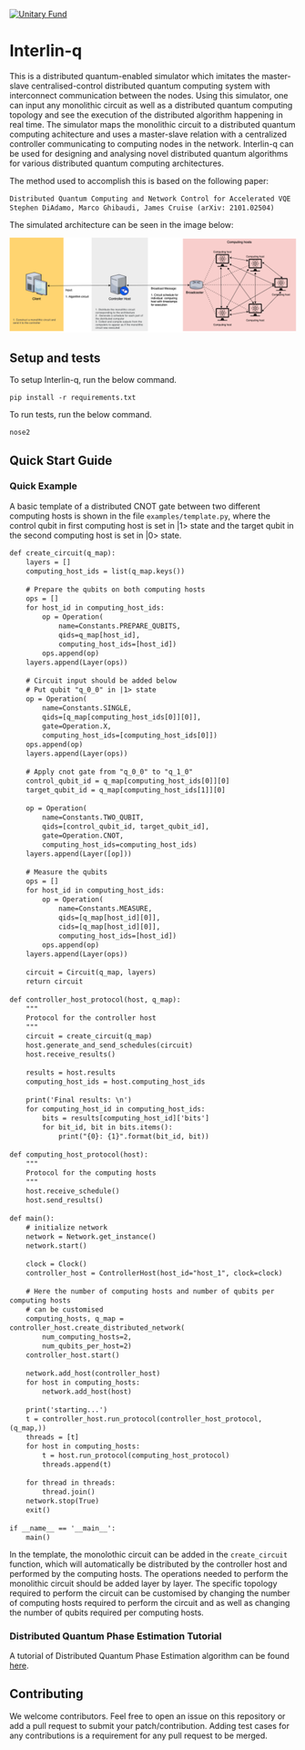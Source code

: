 [![Unitary Fund](https://img.shields.io/badge/Supported%20By-UNITARY%20FUND-brightgreen.svg?style=for-the-badge)](http://unitary.fund)

# Interlin-q

This is a distributed quantum-enabled simulator which imitates the master-slave centralised-control distributed quantum computing system with interconnect communication between the nodes. Using this simulator, one can input any monolithic circuit as well as a distributed quantum computing topology and see the execution of the distributed algorithm happening in real time. The simulator maps the monolithic circuit to a distributed quantum computing achitecture and uses a master-slave relation with a centralized controller communicating to computing nodes in the network. Interlin-q can be used for designing and analysing novel distributed quantum algorithms for various distributed quantum computing architectures.

The method used to accomplish this is based on the following paper:

```
Distributed Quantum Computing and Network Control for Accelerated VQE
Stephen DiAdamo, Marco Ghibaudi, James Cruise (arXiv: 2101.02504)
```

The simulated architecture can be seen in the image below:

![Simulated Architecture](images/simulated_architechture.png)

## Setup and tests

To setup Interlin-q, run the below command.

```
pip install -r requirements.txt
```

To run tests, run the below command.

```
nose2
```

## Quick Start Guide

### Quick Example

A basic template of a distributed CNOT gate between two different computing hosts is shown in the file ```examples/template.py```, where the control qubit in first computing host is set in |1> state and the target qubit in the second computing host is set in |0> state.

```
def create_circuit(q_map):
    layers = []
    computing_host_ids = list(q_map.keys())

    # Prepare the qubits on both computing hosts
    ops = []
    for host_id in computing_host_ids:
        op = Operation(
            name=Constants.PREPARE_QUBITS,
            qids=q_map[host_id],
            computing_host_ids=[host_id])
        ops.append(op)
    layers.append(Layer(ops))

    # Circuit input should be added below
    # Put qubit "q_0_0" in |1> state
    op = Operation(
        name=Constants.SINGLE,
        qids=[q_map[computing_host_ids[0]][0]],
        gate=Operation.X,
        computing_host_ids=[computing_host_ids[0]])
    ops.append(op)
    layers.append(Layer(ops))

    # Apply cnot gate from "q_0_0" to "q_1_0"
    control_qubit_id = q_map[computing_host_ids[0]][0]
    target_qubit_id = q_map[computing_host_ids[1]][0]

    op = Operation(
        name=Constants.TWO_QUBIT,
        qids=[control_qubit_id, target_qubit_id],
        gate=Operation.CNOT,
        computing_host_ids=computing_host_ids)
    layers.append(Layer([op]))

    # Measure the qubits
    ops = []
    for host_id in computing_host_ids:
        op = Operation(
            name=Constants.MEASURE,
            qids=[q_map[host_id][0]],
            cids=[q_map[host_id][0]],
            computing_host_ids=[host_id])
        ops.append(op)
    layers.append(Layer(ops))

    circuit = Circuit(q_map, layers)
    return circuit

def controller_host_protocol(host, q_map):
    """
    Protocol for the controller host
    """
    circuit = create_circuit(q_map)
    host.generate_and_send_schedules(circuit)
    host.receive_results()

    results = host.results
    computing_host_ids = host.computing_host_ids

    print('Final results: \n')
    for computing_host_id in computing_host_ids:
        bits = results[computing_host_id]['bits']
        for bit_id, bit in bits.items():
            print("{0}: {1}".format(bit_id, bit))

def computing_host_protocol(host):
    """
    Protocol for the computing hosts
    """
    host.receive_schedule()
    host.send_results()

def main():
    # initialize network
    network = Network.get_instance()
    network.start()

    clock = Clock()
    controller_host = ControllerHost(host_id="host_1", clock=clock)

    # Here the number of computing hosts and number of qubits per computing hosts
    # can be customised
    computing_hosts, q_map = controller_host.create_distributed_network(
        num_computing_hosts=2,
        num_qubits_per_host=2)
    controller_host.start()

    network.add_host(controller_host)
    for host in computing_hosts:
        network.add_host(host)

    print('starting...')
    t = controller_host.run_protocol(controller_host_protocol, (q_map,))
    threads = [t]
    for host in computing_hosts:
        t = host.run_protocol(computing_host_protocol)
        threads.append(t)

    for thread in threads:
        thread.join()
    network.stop(True)
    exit()

if __name__ == '__main__':
    main()
```

In the template, the monolothic circuit can be added in the `create_circuit` function, which will automatically be distributed by the controller host and performed by the computing hosts. The operations needed to perform the monolithic circuit should be added layer by layer. The specific topology required to perform the circuit can be customised by changing the number of computing hosts required to perform the circuit and as well as changing the number of qubits required per computing hosts.

### Distributed Quantum Phase Estimation Tutorial

A tutorial of Distributed Quantum Phase Estimation algorithm can be found [here](https://github.com/rheaparekh/Interlin-q/blob/master/examples/distributed_quantum_phase_estimation_notebook.ipynb).

## Contributing

We welcome contributors. Feel free to open an issue on this repository or add a pull request to submit your patch/contribution. Adding test cases for any contributions is a requirement for any pull request to be merged.
